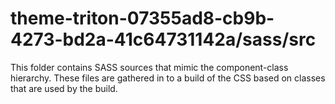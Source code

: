 # theme-triton-07355ad8-cb9b-4273-bd2a-41c64731142a/sass/src

This folder contains SASS sources that mimic the component-class hierarchy. These files
are gathered in to a build of the CSS based on classes that are used by the build.

